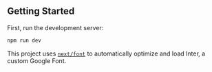 ## Getting Started

First, run the development server:

```bash
npm run dev
```

This project uses [`next/font`](https://nextjs.org/docs/basic-features/font-optimization) to automatically optimize and load Inter, a custom Google Font.
